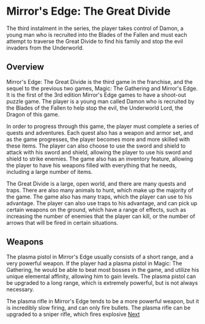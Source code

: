 # Mirror's Edge: The Great Divide

The third instalment in the series, the player takes control of Damon, a young man who is recruited into the Blades of the Fallen and must each attempt to traverse the Great Divide to find his family and stop the evil invaders from the Underworld.

## Overview

Mirror's Edge: The Great Divide is the third game in the franchise, and the sequel to the previous two games, Magic: The Gathering and Mirror's Edge. It is the first of the 3rd edition Mirror's Edge games to have a shoot-out puzzle game. The player is a young man called Damon who is recruited by the Blades of the Fallen to help stop the evil, the Underworld Lord, the Dragon of this game.

In order to progress through this game, the player must complete a series of quests and adventures. Each quest also has a weapon and armor set, and as the game progresses, the player becomes more and more skilled with these items. The player can also choose to use the sword and shield to attack with his sword and shield, allowing the player to use his sword and shield to strike enemies. The game also has an inventory feature, allowing the player to have his weapons filled with everything that he needs, including a large number of items.

The Great Divide is a large, open world, and there are many quests and traps. There are also many animals to hunt, which make up the majority of the game. The game also has many traps, which the player can use to his advantage. The player can also use traps to his advantage, and can pick up certain weapons on the ground, which have a range of effects, such as increasing the number of enemies that the player can kill, or the number of arrows that will be fired in certain situations.

## Weapons

The plasma pistol in Mirror's Edge usually consists of a short range, and a very powerful weapon. If the player had a plasma pistol in Magic: The Gathering, he would be able to beat most bosses in the game, and utilize his unique elemental affinity, allowing him to gain levels. The plasma pistol can be upgraded to a long range, which is extremely powerful, but is not always necessary.

The plasma rifle in Mirror's Edge tends to be a more powerful weapon, but it is incredibly slow firing, and can only fire bullets. The plasma rifle can be upgraded to a sniper rifle, which fires explosive
[Next](269.md)